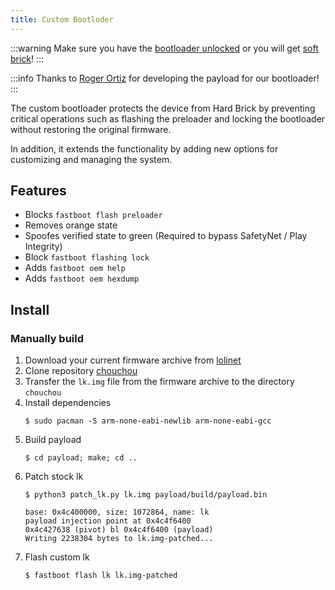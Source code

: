 ```yaml
---
title: Custom Bootloder
---
```


:::warning
Make sure you have the [bootloader unlocked](../dev/bootloader.md) or you will get [soft brick](../info/softbrick.md)!
:::

:::info
Thanks to [Roger Ortiz](https://github.com/R0rt1z2) for developing the payload for our bootloader!
:::

The custom bootloader protects the device from Hard Brick by preventing critical operations such as flashing the preloader and locking the bootloader without restoring the original firmware. 

In addition, it extends the functionality by adding new options for customizing and managing the system.

## Features
- Blocks ```fastboot flash preloader```
- Removes orange state
- Spoofes verified state to green (Required to bypass SafetyNet / Play Integrity)
- Block ```fastboot flashing lock```
- Adds ```fastboot oem help```
- Adds ```fastboot oem hexdump```

## Install
### Manually build
1. Download your current firmware archive from [lolinet](https://mirrors.lolinet.com/firmware/lenomola/2023/penangf/official/)
2. Clone repository [chouchou](https://github.com/R0rt1z2/chouchou)
3. Transfer the ```lk.img``` file from the firmware archive to the directory ```chouchou```
4. Install dependencies
    ```shell
    $ sudo pacman -S arm-none-eabi-newlib arm-none-eabi-gcc
    ```
5. Build payload
    ```shell
    $ cd payload; make; cd ..
    ```
6. Patch stock lk
    ```shell
    $ python3 patch_lk.py lk.img payload/build/payload.bin
   
    base: 0x4c400000, size: 1072864, name: lk
    payload injection point at 0x4c4f6400
    0x4c427638 (pivot) bl 0x4c4f6400 (payload)
    Writing 2238304 bytes to lk.img-patched...
    ```
7. Flash custom lk
    ```shell
    $ fastboot flash lk lk.img-patched
    ```
